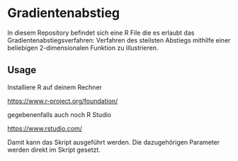 # Gradientenabstieg
In diesem Repository befindet sich eine R File die es erlaubt das Gradientenabstiegsverfahren: Verfahren des steilsten Abstiegs mithilfe einer beliebigen 2-dimensionalen Funktion zu illustrieren.

## Usage
Installiere R auf deinem Rechner

https://www.r-project.org/foundation/

gegebenenfalls auch noch R Studio

https://www.rstudio.com/

Damit kann das Skript ausgeführt werden. Die dazugehörigen Parameter werden direkt im Skript gesetzt.
